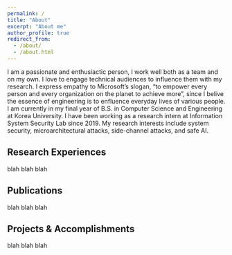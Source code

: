```yaml
---
permalink: /
title: "About"
excerpt: "About me"
author_profile: true
redirect_from: 
  - /about/
  - /about.html
---
```


I am a passionate and enthusiactic person, I work well both as a team and on my own. I love to engage technical audiences to influence them with my research. I express empathy to Microsoft’s slogan, “to empower every person and every organization on the planet to achieve more”, since I belive the essence of engineering is to enfluence everyday lives of various people.
I am currently in my final year of B.S. in Computer Science and Engineering at Korea University. I have been working as a research intern at Information System Security Lab since 2019. My research interests include system security, microarchitectural attacks, side-channel attacks, and safe AI.

## Research Experiences
blah blah blah

## Publications
blah blah blah

## Projects & Accomplishments
blah blah blah
